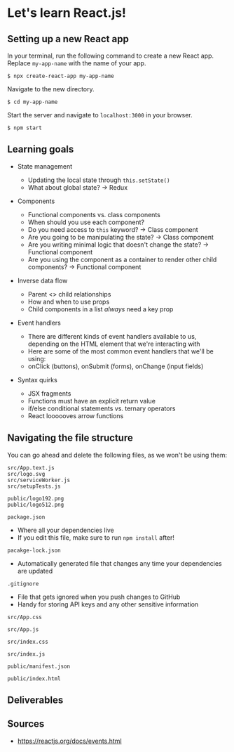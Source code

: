 # Let's learn React.js!

## Setting up a new React app
In your terminal, run the following command to create a new React app. Replace `my-app-name` with the name of your app.

```
$ npx create-react-app my-app-name
```

Navigate to the new directory.

```
$ cd my-app-name
```

Start the server and navigate to `localhost:3000` in your browser.

```
$ npm start
```

## Learning goals
* State management
  * Updating the local state through `this.setState()`
  * What about global state? -> Redux

* Components
  * Functional components vs. class components
  * When should you use each component?
  * Do you need access to `this` keyword? -> Class component
  * Are you going to be manipulating the state? -> Class component
  * Are you writing minimal logic that doesn't change the state? -> Functional component
  * Are you using the component as a container to render other child components? -> Functional component

* Inverse data flow
  * Parent <> child relationships
  * How and when to use props
  * Child components in a list *always* need a key prop

* Event handlers
  * There are different kinds of event handlers available to us, depending on the HTML element that we're interacting with
  * Here are some of the most common event handlers that we'll be using:
  * onClick (buttons), onSubmit (forms), onChange (input fields)

* Syntax quirks
  * JSX fragments
  * Functions must have an explicit return value
  * if/else conditional statements vs. ternary operators
  * React loooooves arrow functions

## Navigating the file structure
You can go ahead and delete the following files, as we won't be using them:

```
src/App.text.js
src/logo.svg
src/serviceWorker.js
src/setupTests.js

public/logo192.png
public/logo512.png
```

`package.json`
  * Where all your dependencies live
  * If you edit this file, make sure to run `npm install` after!

`pacakge-lock.json`
  * Automatically generated file that changes any time your dependencies are updated

`.gitignore`
  * File that gets ignored when you push changes to GitHub
  * Handy for storing API keys and any other sensitive information

`src/App.css`

`src/App.js`

`src/index.css`

`src/index.js`

`public/manifest.json`

`public/index.html`

## Deliverables

## Sources
* https://reactjs.org/docs/events.html
